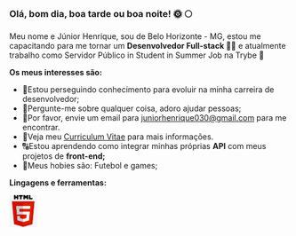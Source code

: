 ### Olá, bom dia, boa tarde ou boa noite! 🌞 🌕

Meu nome e Júnior Henrique, sou de Belo Horizonte - MG, estou me capacitando para me tornar um **Desenvolvedor Full-stack 👨‍💼**
e atualmente trabalho como Servidor Público in Student in Summer Job na Trybe 🚀

**Os meus interesses são:**

- 💼Estou perseguindo conhecimento para evoluir na minha carreira de desenvolvedor;
- 💬Pergunte-me sobre qualquer coisa, adoro ajudar pessoas;
- 📧Por favor, envie um email para [juniorhenrique030@gmail.com](https://mail.google.com) para me encontrar.
- 📰Veja meu [Curriculum Vitae](https://docs.google.com/document/d/1F-5Z_Q651JM5WHCn-qyQns8tbbrQ8o-eZkpVxaPWIA4/edit?usp=sharing) para mais informações.
- 🔠Estou aprendendo como integrar minhas próprias **API** com meus projetos de **front-end;**
- 🏅Meus hobies são: Futebol e games;

**Lingagens e ferramentas:** 

<img src="html.png" width="50px">


